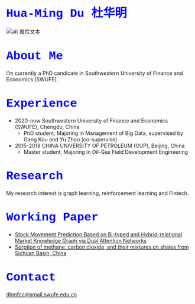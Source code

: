 # <font face="courier New" size=6 color=#0000FF >Hua-Ming Du 杜华明</font>

![alt 属性文本](D:\wenxian\pig.jpg)

# <font face="courier New" size=6 color=#0000FF >About Me</font>

I’m currently a PhD candicate in Southwestern University of Finance and Economics (SWUFE).
 
# <font face="courier New" size=6 color=#0000FF >Experience</font>

- 2020-now Southwestern University of Finance and Economics (SWUFE), Chengdu, China
    - PhD student, Majoring in Management of Big Data, supervised by Gang Kou and Yu Zhao (co-supervise)
- 2015-2018 CHINA UNIVERSITY OF PETROLEUM (CUP), Beijing, China
    - Master student, Majoring in Oil-Gas Field Development Engineering
 
# <font face="courier New" size=6 color=#0000FF >Research</font>

My research interest is graph learning, reinforcement learning and Fintech.

# <font face="courier New" size=6 color=#0000FF >Working Paper</font>
 - [Stock Movement Prediction Based on Bi-typed and Hybrid-relational Market Knowledge Graph via Dual Attention Networks][1]
 - [Sorption of methane, carbon dioxide, and their mixtures on shales from Sichuan Basin, China][2]
# <font face="courier New" size=6 color=#0000FF >Contact</font>  
dhmfcc@smail.swufe.edu.cn


[1]: https://arxiv.org/pdf/2201.04965.pdf
[2]: https://pubs.acs.org/doi/full/10.1021/acs.energyfuels.7b03429
